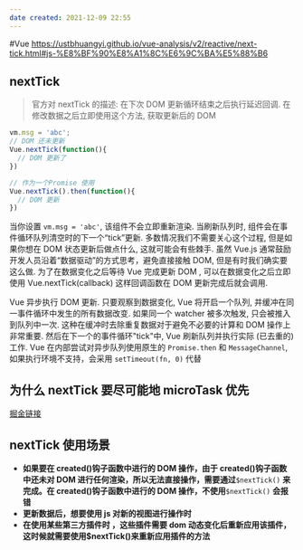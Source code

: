 ```yaml
---
date created: 2021-12-09 22:55
---
```


#Vue
<https://ustbhuangyi.github.io/vue-analysis/v2/reactive/next-tick.html#js-%E8%BF%90%E8%A1%8C%E6%9C%BA%E5%88%B6>

## nextTick

> 官方对 nextTick 的描述: 在下次 DOM 更新循环结束之后执行延迟回调. 在修改数据之后立即使用这个方法, 获取更新后的 DOM

```js
vm.msg = 'abc';
// DOM 还未更新
Vue.nextTick(function(){
  // DOM 更新了
})

// 作为一个Promise 使用
Vue.nextTick().then(function(){
  // DOM 更新
})
```

当你设置 `vm.msg = 'abc'`, 该组件不会立即重新渲染. 当刷新队列时, 组件会在事件循环队列清空时的下一个“tick”更新. 多数情况我们不需要关心这个过程, 但是如果你想在 DOM 状态更新后做点什么, 这就可能会有些棘手. 虽然 Vue.js 通常鼓励开发人员沿着“数据驱动”的方式思考，避免直接接触 DOM, 但是有时我们确实要这么做. 为了在数据变化之后等待 Vue 完成更新 DOM ,  可以在数据变化之后立即使用 Vue.nextTick(callback) 这样回调函数在 DOM 更新完成后就会调用.

Vue 异步执行 DOM 更新. 只要观察到数据变化, Vue 将开启一个队列, 并缓冲在同一事件循环中发生的所有数据改变. 如果同一个 watcher 被多次触发, 只会被推入到队列中一次. 这种在缓冲时去除重复数据对于避免不必要的计算和 DOM 操作上非常重要. 然后在下一个的事件循环"tick"中, Vue 刷新队列并执行实际 (已去重的) 工作.
Vue 在内部尝试对异步队列使用原生的 `Promise.then` 和 `MessageChannel`, 如果执行环境不支持，会采用 `setTimeout(fn, 0)` 代替

## 为什么 nextTick 要尽可能地 microTask 优先

[掘金链接](https://juejin.cn/post/6844903918472790023)

## nextTick 使用场景

- **如果要在 created()钩子函数中进行的 DOM 操作，由于 created()钩子函数中还未对 DOM 进行任何渲染，所以无法直接操作，需要通过**`$nextTick()` **来完成。在 created()钩子函数中进行的 DOM 操作，不使用**`$nextTick()` **会报错**
- **更新数据后，想要使用 js 对新的视图进行操作时**
- **在使用某些第三方插件时 ，这些插件需要 dom 动态变化后重新应用该插件，这时候就需要使用$nextTick()来重新应用插件的方法**
